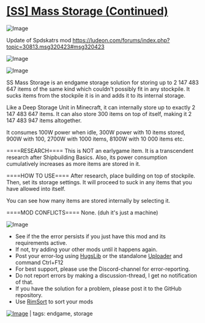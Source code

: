 # [[SS] Mass Storage (Continued)](https://steamcommunity.com/sharedfiles/filedetails/?id=2169288371)

![Image](https://i.imgur.com/buuPQel.png)

Update of Spdskatrs mod
https://ludeon.com/forums/index.php?topic=30813.msg320423#msg320423

![Image](https://i.imgur.com/pufA0kM.png)
	
![Image](https://i.imgur.com/Z4GOv8H.png)

SS Mass Storage is an endgame storage solution for storing up to 2 147 483 647 items of the same kind which couldn't possibly fit in any stockpile. It sucks items from the stockpile it is in and adds it to its internal storage.

Like a Deep Storage Unit in Minecraft, it can internally store up to exactly 2 147 483 647 items. It can also store 300 items on top of itself, making it 2 147 483 947 items altogether.

It consumes 100W power when idle, 300W power with 10 items stored, 900W with 100, 2700W with 1000 items, 8100W with 10 000 items etc.

====RESEARCH====
This is NOT an earlygame item. It is a transcendent research after Shipbuilding Basics. Also, its power consumption cumulatively increases as more items are stored in it.

====HOW TO USE====
After research, place building on top of stockpile. Then, set its storage settings. It will proceed to suck in any items that you have allowed into itself.

You can see how many items are stored internally by selecting it.

====MOD CONFLICTS====
None. (duh it's just a machine)


![Image](https://i.imgur.com/PwoNOj4.png)



-  See if the the error persists if you just have this mod and its requirements active.
-  If not, try adding your other mods until it happens again.
-  Post your error-log using [HugsLib](https://steamcommunity.com/workshop/filedetails/?id=818773962) or the standalone [Uploader](https://steamcommunity.com/sharedfiles/filedetails/?id=2873415404) and command Ctrl+F12
-  For best support, please use the Discord-channel for error-reporting.
-  Do not report errors by making a discussion-thread, I get no notification of that.
-  If you have the solution for a problem, please post it to the GitHub repository.
-  Use [RimSort](https://github.com/RimSort/RimSort/releases/latest) to sort your mods

 

[![Image](https://img.shields.io/github/v/release/emipa606/SSMassStorage?label=latest%20version&style=plastic&color=9f1111&labelColor=black)](https://steamcommunity.com/sharedfiles/filedetails/changelog/2169288371) | tags: endgame,  storage
